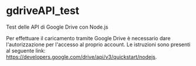 # gdriveAPI_test
Test delle API di Google Drive con Node.js

Per effettuare il caricamento tramite Google Drive è necessario dare l'autorizzazione per l'accesso al proprio account. 
Le istruzioni sono presenti al seguente link: https://developers.google.com/drive/api/v3/quickstart/nodejs.
